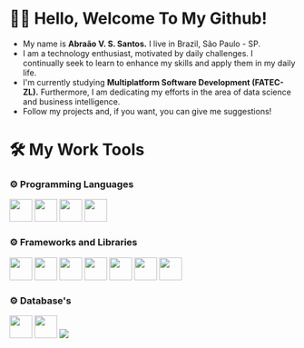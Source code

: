 # 👨‍💻 Hello, Welcome To My Github!
- My name is __Abraão V. S. Santos.__ I live in Brazil, São Paulo - SP.
- I am a technology enthusiast, motivated by daily challenges. I continually seek to learn to enhance my skills and apply them in my daily life.
- I'm currently studying __Multiplatform Software Development (FATEC-ZL).__ Furthermore, I am dedicating my efforts in the area of ​​data science and business intelligence.
- Follow my projects and, if you want, you can give me suggestions!
# 🛠 My Work Tools
<h3>⚙️ Programming Languages</h3>
  <div align="start">
          <img width="40" src="https://cdn.jsdelivr.net/gh/devicons/devicon@latest/icons/java/java-original.svg" />
          <img width="40" src="https://cdn.jsdelivr.net/gh/devicons/devicon@latest/icons/python/python-original.svg" /> 
          <img width="40" src="https://cdn.jsdelivr.net/gh/devicons/devicon@latest/icons/javascript/javascript-original.svg" />
          <img width="40" src="https://cdn.jsdelivr.net/gh/devicons/devicon@latest/icons/azuresqldatabase/azuresqldatabase-original.svg" />
  </div>
<h3>⚙️ Frameworks and Libraries</h3>
<div align="start">
          <img width="40" src="https://cdn.jsdelivr.net/gh/devicons/devicon@latest/icons/spring/spring-original.svg" /> 
          <img width="40" src="https://cdn.jsdelivr.net/gh/devicons/devicon@latest/icons/react/react-original-wordmark.svg" />
          <img width="40" src="https://cdn.jsdelivr.net/gh/devicons/devicon@latest/icons/tailwindcss/tailwindcss-original.svg" />
          <img width="40" src="https://cdn.jsdelivr.net/gh/devicons/devicon@latest/icons/anaconda/anaconda-original.svg" />
          <img width="40" src="https://cdn.jsdelivr.net/gh/devicons/devicon@latest/icons/pandas/pandas-original-wordmark.svg" />
          <img width="40" src="https://cdn.jsdelivr.net/gh/devicons/devicon@latest/icons/numpy/numpy-original.svg" />
          <img width="40" src="https://cdn.jsdelivr.net/gh/devicons/devicon@latest/icons/matplotlib/matplotlib-original.svg" />     
</div>
<h3>⚙️ Database's</h3>
<div align="start">
          <img width="40" src="https://cdn.jsdelivr.net/gh/devicons/devicon@latest/icons/mysql/mysql-original.svg" />
          <img width="40" src="https://cdn.jsdelivr.net/gh/devicons/devicon@latest/icons/sqlite/sqlite-original-wordmark.svg" />
          <img src="https://cdn.jsdelivr.net/gh/devicons/devicon@latest/icons/redis/redis-original-wordmark.svg" />
</div>
